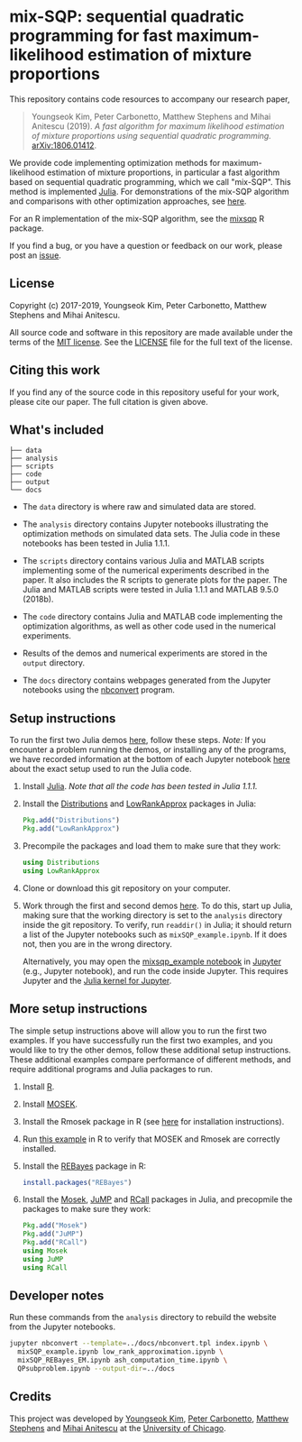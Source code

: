 # mix-SQP: sequential quadratic programming for fast maximum-likelihood estimation of mixture proportions

This repository contains code resources to accompany our research
paper,

> Youngseok Kim, Peter Carbonetto, Matthew Stephens and Mihai Anitescu
> (2019). *A fast algorithm for maximum likelihood estimation of
> mixture proportions using sequential quadratic programming.*
> [arXiv:1806.01412][arxiv].

We provide code implementing optimization methods for
maximum-likelihood estimation of mixture proportions, in particular a
fast algorithm based on sequential quadratic programming, which we
call "mix-SQP". This method is implemented [Julia][julia]. For
demonstrations of the mix-SQP algorithm and comparisons with other
optimization approaches, see [here][github-site].

For an R implementation of the mix-SQP algorithm, see the
[mixsqp][mixsqp] R package.

If you find a bug, or you have a question or feedback on our work,
please post an [issue][issues].

## License

Copyright (c) 2017-2019, Youngseok Kim, Peter Carbonetto, Matthew
Stephens and Mihai Anitescu.

All source code and software in this repository are made available
under the terms of the [MIT license][mit-license]. See the
[LICENSE](LICENSE) file for the full text of the license.

## Citing this work

If you find any of the source code in this repository useful for your
work, please cite our paper. The full citation is given above.

## What's included

```
├── data
├── analysis
├── scripts
├── code
├── output
└── docs
```

+ The `data` directory is where raw and simulated data are stored.

+ The `analysis` directory contains Jupyter notebooks illustrating the
  optimization methods on simulated data sets. The Julia code in these
  notebooks has been tested in Julia 1.1.1.

+ The `scripts` directory contains various Julia and MATLAB scripts
  implementing some of the numerical experiments described in the
  paper. It also includes the R scripts to generate plots for the
  paper. The Julia and MATLAB scripts were tested in Julia 1.1.1 and
  MATLAB 9.5.0 (2018b).

+ The `code` directory contains Julia and MATLAB code implementing the
  optimization algorithms, as well as other code used in the numerical
  experiments.

+ Results of the demos and numerical experiments are stored in the
  `output` directory.

+ The `docs` directory contains webpages generated from the Jupyter
  notebooks using the [nbconvert][nbconvert] program.

## Setup instructions

To run the first two Julia demos [here][github-site], follow these
steps.  *Note:* If you encounter a problem running the demos, or
installing any of the programs, we have recorded information at the
bottom of each Jupyter notebook [here][github-site] about the exact
setup used to run the Julia code.

1. Install [Julia][julia]. *Note that all the code has been tested in
   Julia 1.1.1.*

2. Install the [Distributions][distributions-julia] and
   [LowRankApprox][lowrankapprox-julia] packages in Julia:

   ```julia
   Pkg.add("Distributions")
   Pkg.add("LowRankApprox")
   ```

3. Precompile the packages and load them to make sure that they work:

   ```julia
   using Distributions
   using LowRankApprox
   ```

4. Clone or download this git repository on your computer.

5. Work through the first and second demos [here][github-site]. To do
   this, start up Julia, making sure that the working directory is set
   to the `analysis` directory inside the git repository. To verify,
   run `readdir()` in Julia; it should return a list of the Jupyter
   notebooks such as `mixSQP_example.ipynb`. If it does not, then you
   are in the wrong directory.

   Alternatively, you may open the
   [mixsqp_example notebook](analysis/mixSQP_example.ipynb) in
   [Jupyter][jupyter] (e.g., Jupyter notebook), and run the code
   inside Jupyter. This requires Jupyter and the
   [Julia kernel for Jupyter][ijulia].

## More setup instructions

The simple setup instructions above will allow you to run the first
two examples. If you have successfully run the first two examples, and
you would like to try the other demos, follow these additional setup
instructions. These additional examples compare performance of
different methods, and require additional programs and Julia packages
to run.

1. Install [R][R].

2. Install [MOSEK][mosek].

3. Install the Rmosek package in R (see [here][mosek-docs] for
   installation instructions).

4. Run [this example](scripts/test_rmosek.R) in R to verify that MOSEK
   and Rmosek are correctly installed.
   
5. Install the [REBayes][rebayes] package in R:

   ```R
   install.packages("REBayes")
   ```

2. Install the [Mosek][mosek-julia], [JuMP][jump-julia] and
   [RCall][rcall-julia] packages in Julia, and precopmile the packages
   to make sure they work:

   ```julia
   Pkg.add("Mosek")
   Pkg.add("JuMP")
   Pkg.add("RCall")
   using Mosek
   using JuMP
   using RCall
   ```

## Developer notes

Run these commands from the `analysis` directory to rebuild the
website from the Jupyter notebooks.

```bash
jupyter nbconvert --template=../docs/nbconvert.tpl index.ipynb \
  mixSQP_example.ipynb low_rank_approximation.ipynb \
  mixSQP_REBayes_EM.ipynb ash_computation_time.ipynb \
  QPsubproblem.ipynb --output-dir=../docs
```

## Credits

This project was developed by [Youngseok Kim][youngseok],
[Peter Carbonetto][peter], [Matthew Stephens][matthew] and
[Mihai Anitescu][mihai] at the [University of Chicago][uchicago].

[github-site]: https://stephenslab.github.io/mixsqp-paper
[mixsqp]: https://github.com/stephenslab/mixsqp
[issues]: https://github.com/stephenslab/mixsqp-paper/issues
[arxiv]: https://arxiv.org/abs/1806.01412
[mit-license]: https://opensource.org/licenses/mit-license.html
[youngseok]: https://github.com/youngseok-kim
[peter]: https://pcarbo.github.io
[matthew]: http://stephenslab.uchicago.edu
[mihai]: http://www.mcs.anl.gov/~anitescu
[uchicago]: https://www.uchicago.edu
[R]: https://www.r-project.org
[julia]: http://julialang.org
[mosek]: http://mosek.com
[mosek-docs]: https://www.mosek.com/documentation
[jupyter]: http://jupyter.org
[nbconvert]: https://nbconvert.readthedocs.io
[ijulia]: https://github.com/JuliaLang/IJulia.jl
[rebayes]: https://cran.r-project.org/package=REBayes
[distributions-julia]: https://github.com/JuliaStats/Distributions.jl
[lowrankapprox-julia]: https://github.com/klho/LowRankApprox.jl
[jump-julia]: https://github.com/JuliaOpt/JuMP.jl
[mosek-julia]: https://github.com/JuliaOpt/Mosek.jl
[rcall-julia]: https://github.com/JuliaInterop/RCall.jl

